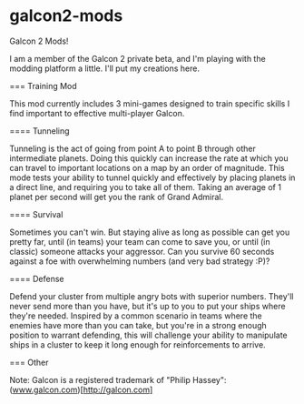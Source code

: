 galcon2-mods
============

Galcon 2 Mods!

I am a member of the Galcon 2 private beta, and I'm playing with the modding platform a little.  I'll put my creations here.

=== Training Mod

This mod currently includes 3 mini-games designed to train specific skills I find important to effective multi-player Galcon.

==== Tunneling

Tunneling is the act of going from point A to point B through other intermediate planets.  Doing this quickly can increase the rate at which you can travel to important locations on a map by an order of magnitude.  This mode tests your ability to tunnel quickly and effectively by placing planets in a direct line, and requiring you to take all of them.  Taking an average of 1 planet per second will get you the rank of Grand Admiral.

==== Survival

Sometimes you can't win.  But staying alive as long as possible can get you pretty far, until (in teams) your team can come to save you, or until (in classic) someone attacks your aggressor.  Can you survive 60 seconds against a foe with overwhelming numbers (and very bad strategy :P)?

==== Defense

Defend your cluster from multiple angry bots with superior numbers.  They'll never send more than you have, but it's up to you to put your ships where they're needed.  Inspired by a common scenario in teams where the enemies have more than you can take, but you're in a strong enough position to warrant defending, this will challenge your ability to manipulate ships in a cluster to keep it long enough for reinforcements to arrive.

=== Other

Note: Galcon is a registered trademark of "Philip Hassey": (www.galcon.com)[http://galcon.com]
